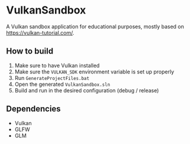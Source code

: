 # VulkanSandbox

A Vulkan sandbox application for educational purposes, mostly based on https://vulkan-tutorial.com/.

## How to build

1. Make sure to have Vulkan installed
2. Make sure the `VULKAN_SDK` environment variable is set up properly
3. Run `GenerateProjectFiles.bat`
4. Open the generated `VulkanSandbox.sln`
5. Build and run in the desired configuration (debug / release)

## Dependencies

* Vulkan
* GLFW
* GLM